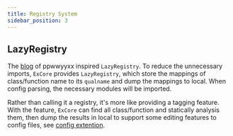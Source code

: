 ```yaml
---
title: Registry System
sidebar_position: 3
---
```


## LazyRegistry

The [blog](https://ppwwyyxx.com/blog/2023/Registration-Does-Not-Scale-Well/) of ppwwyyxx inspired `LazyRegistry`. To reduce the unnecessary imports, `ExCore` provides `LazyRegistry`, which store the mappings of class/function name to its `qualname` and dump the mappings to local. When config parsing, the necessary modules will be imported.

Rather than calling it a registry, it's more like providing a tagging feature. With the feature, `ExCore` can find all class/function and statically analysis them, then dump the results in local to support some editing features to config files, see [config extention](./config/config_extention).
